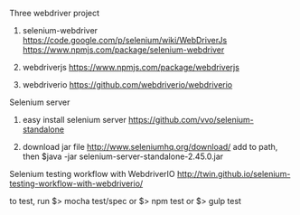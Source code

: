 Three webdriver project
1) selenium-webdriver
https://code.google.com/p/selenium/wiki/WebDriverJs
https://www.npmjs.com/package/selenium-webdriver

2) webdriverjs
https://www.npmjs.com/package/webdriverjs

3) webdriverio
https://github.com/webdriverio/webdriverio

Selenium server
1) easy install selenium server
https://github.com/vvo/selenium-standalone

2) download jar file 
http://www.seleniumhq.org/download/
add to path, then $java -jar selenium-server-standalone-2.45.0.jar

Selenium testing workflow with WebdriverIO
http://twin.github.io/selenium-testing-workflow-with-webdriverio/

to test, run 
$> mocha test/spec
or
$> npm test
or
$> gulp test